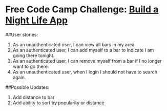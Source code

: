 # Free Code Camp Challenge: [Build a Night Life App](https://www.freecodecamp.com/build-a-nightlife-coordination-app)

##User stories:
1. As an unauthenticated user, I can view all bars in my area.
2. As an authenticated user, I can add myself to a bar to indicate I am going there tonight.
3. As an authenticated user, I can remove myself from a bar if I no longer want to go there.
4. As an unauthenticated user, when I login I should not have to search again.

##Possible Updates:
1. Add distance to bar
2. Add ability to sort by popularity or distance
